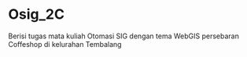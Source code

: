 # Osig_2C
Berisi tugas mata kuliah Otomasi SIG dengan tema WebGIS persebaran Coffeshop di kelurahan Tembalang
